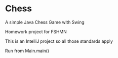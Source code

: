 # Chess
A simple Java Chess Game with Swing

Homework project for FSHMN

This is an IntelliJ project so all those standards apply

Run from Main.main()
